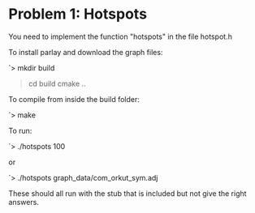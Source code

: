 # Problem 1: Hotspots

You need to implement the function "hotspots" in the file hotspot.h

To install parlay and download the graph files:

`> mkdir build
 > cd build
 > cmake ..

To compile from inside the build folder:

`> make

To run:

`> ./hotspots 100

or

`> ./hotspots graph_data/com_orkut_sym.adj

These should all run with the stub that is included but not give the right answers.

